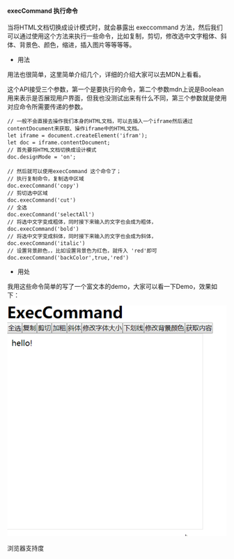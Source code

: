 #### execCommand 执行命令

当将HTML文档切换成设计模式时，就会暴露出 execcommand 方法，然后我们可以通过使用这个方法来执行一些命令，比如复制，剪切，修改选中文字粗体、斜体、背景色、颜色，缩进，插入图片等等等等。

- 用法

用法也很简单，这里简单介绍几个，详细的介绍大家可以去MDN上看看。

这个API接受三个参数，第一个是要执行的命令，第二个参数mdn上说是Boolean用来表示是否展现用户界面，但我也没测试出来有什么不同，第三个参数就是使用对应命令所需要传递的参数。
```
// 一般不会直接去操作我们本身的HTML文档，可以去插入一个iframe然后通过contentDocument来获取、操作iframe中的HTML文档。
let iframe = document.createElement('ifram');
let doc = iframe.contentDocument;
// 首先要将HTML文档切换成设计模式
doc.designMode = 'on';

// 然后就可以使用execCommand 这个命令了；
// 执行复制命令，复制选中区域
doc.execCommand('copy')
// 剪切选中区域
doc.execCommand('cut')
// 全选
doc.execCommand('selectAll')
// 将选中文字变成粗体，同时接下来输入的文字也会成为粗体，
doc.execCommand('bold')
// 将选中文字变成斜体，同时接下来输入的文字也会成为斜体，
doc.execCommand('italic')
// 设置背景颜色，，比如设置背景色为红色，就传入 'red'即可
doc.execCommand('backColor',true,'red')
```
- 用处

我用这些命令简单的写了一个富文本的demo，大家可以看一下Demo，效果如下：

![富文本](./imgs/execCommand/1.git)


浏览器支持度

